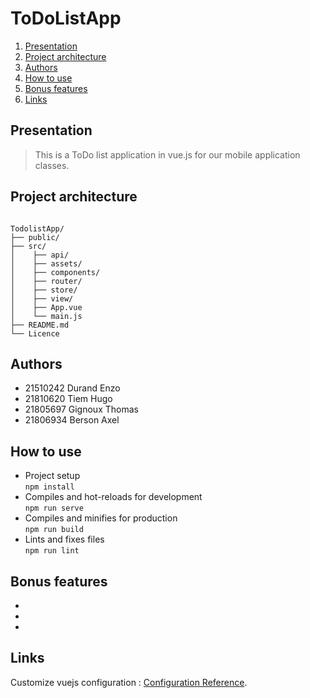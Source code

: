 # ToDoListApp

1. [Presentation](#presentation)
2. [Project architecture](#project-architecture)
3. [Authors](#authors)
4. [How to use](#how-to-use)
5. [Bonus features](#bonus-features)
6. [Links](#links)

## Presentation 

>This is a ToDo list application in vue.js for our mobile application classes.

## Project architecture

<pre><code>
TodolistApp/
├── public/	
├── src/
│    ├── api/
│    ├── assets/
│    ├── components/	
│    ├── router/
│    ├── store/
│    ├── view/	 
│    ├── App.vue
│    └── main.js		   	
├── README.md		          
└── Licence  
</pre></code>

## Authors

- 21510242 Durand Enzo
- 21810620 Tiem Hugo
- 21805697 Gignoux Thomas
- 21806934 Berson Axel

## How to use 

- Project setup<br>
`npm install`<br>
- Compiles and hot-reloads for development<br>
`npm run serve`<br>
- Compiles and minifies for production<br>
`npm run build`<br>
- Lints and fixes files<br>
`npm run lint`<br>

## Bonus features

-
-
-

## Links

Customize vuejs configuration : [Configuration Reference](https://cli.vuejs.org/config/).
